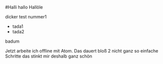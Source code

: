#Halli hallo Hallöle

dicker test nummer1

+ tada1
+ tada2

badum

Jetzt arbeite ich offline mit Atom. Das dauert bloß 2 nicht ganz so einfache Schritte
das stinkt mir deshalb ganz schön
